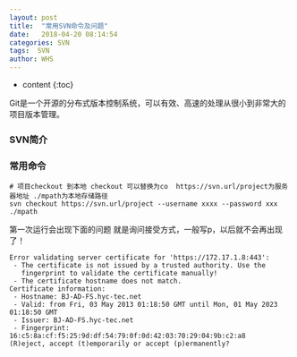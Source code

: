 ```yaml
---
layout: post
title:  "常用SVN命令及问题"
date:   2018-04-20 08:14:54
categories: SVN
tags:  SVN
author: WHS
---
```


* content
{:toc}

Git是一个开源的分布式版本控制系统，可以有效、高速的处理从很小到非常大的项目版本管理。







### SVN简介


### 常用命令

```
# 项目checkout 到本地 checkout 可以替换为co  https://svn.url/project为服务器地址 ./mpath为本地存储路径
svn checkout https://svn.url/project --username xxxx --password xxx ./mpath   

```

第一次运行会出现下面的问题 就是询问接受方式，一般写p，以后就不会再出现了！
```
Error validating server certificate for 'https://172.17.1.8:443':  
 - The certificate is not issued by a trusted authority. Use the  
   fingerprint to validate the certificate manually!  
 - The certificate hostname does not match.  
Certificate information:  
 - Hostname: BJ-AD-FS.hyc-tec.net  
 - Valid: from Fri, 03 May 2013 01:18:50 GMT until Mon, 01 May 2023 01:18:50 GMT  
 - Issuer: BJ-AD-FS.hyc-tec.net  
 - Fingerprint: 16:c5:8a:cf:f5:25:9d:df:54:79:0f:0d:42:03:70:29:04:9b:c2:a8  
(R)eject, accept (t)emporarily or accept (p)ermanently?   
```






